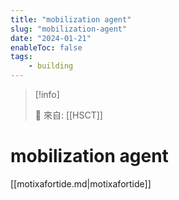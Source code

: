 ```yaml
---
title: "mobilization agent"
slug: "mobilization-agent"
date: "2024-01-21"
enableToc: false
tags:
    - building
---
```


> [!info]
>
> 🌱 來自: [[HSCT]]

# mobilization agent

[[motixafortide.md|motixafortide]]
